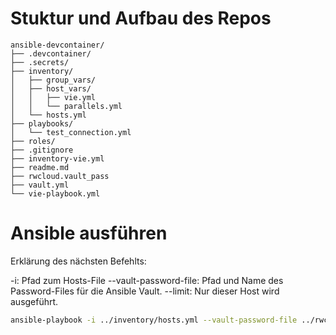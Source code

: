 # Stuktur und Aufbau des Repos

```
ansible-devcontainer/
├── .devcontainer/
├── .secrets/
├── inventory/
│   ├── group_vars/
│   ├── host_vars/
│   │   ├── vie.yml
│   │   └── parallels.yml
│   └── hosts.yml
├── playbooks/
│   └── test_connection.yml
├── roles/
├── .gitignore
├── inventory-vie.yml
├── readme.md
├── rwcloud.vault_pass
├── vault.yml
└── vie-playbook.yml
```


# Ansible ausführen

Erklärung des nächsten Befehlts:

-i: Pfad zum Hosts-File
--vault-password-file: Pfad und Name des Password-Files für die Ansible Vault.
--limit: Nur dieser Host wird ausgeführt.

``` sh title="Playbook starten"
ansible-playbook -i ../inventory/hosts.yml --vault-password-file ../rwcloud.vault_pass  test_connection.yml --limit testbox
```



